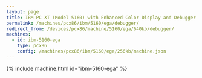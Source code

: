 ```yaml
---
layout: page
title: IBM PC XT (Model 5160) with Enhanced Color Display and Debugger
permalink: /machines/pcx86/ibm/5160/ega/debugger/
redirect_from: /devices/pcx86/machine/5160/ega/640kb/debugger/
machines:
  - id: ibm-5160-ega
    type: pcx86
    config: /machines/pcx86/ibm/5160/ega/256kb/machine.json
---
```


{% include machine.html id="ibm-5160-ega" %}
